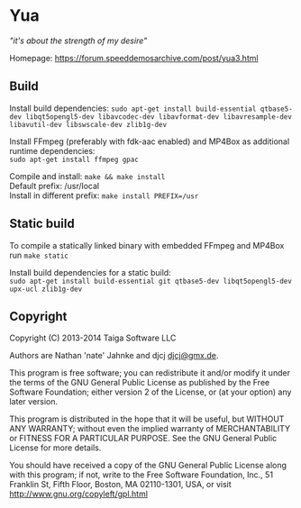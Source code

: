Yua
===
*"it's about the strength of my desire"*

Homepage: https://forum.speeddemosarchive.com/post/yua3.html


Build
-----
Install build dependencies: `sudo apt-get install build-essential qtbase5-dev libqt5opengl5-dev libavcodec-dev libavformat-dev libavresample-dev libavutil-dev libswscale-dev zlib1g-dev`

Install FFmpeg (preferably with fdk-aac enabled) and MP4Box as additional runtime dependencies:<br>
`sudo apt-get install ffmpeg gpac`

Compile and install: `make && make install`<br>
Default prefix: /usr/local<br>
Install in different prefix: `make install PREFIX=/usr`


Static build
------------
To compile a statically linked binary with embedded FFmpeg and MP4Box run `make static`

Install build dependencies for a static build:<br>
`sudo apt-get install build-essential git qtbase5-dev libqt5opengl5-dev upx-ucl zlib1g-dev`


Copyright
---------
Copyright (C) 2013-2014 Taiga Software LLC

Authors are Nathan 'nate' Jahnke and djcj <djcj@gmx.de>.

This program is free software; you can redistribute it and/or modify
it under the terms of the GNU General Public License as published by
the Free Software Foundation; either version 2 of the License, or
(at your option) any later version.

This program is distributed in the hope that it will be useful,
but WITHOUT ANY WARRANTY; without even the implied warranty of
MERCHANTABILITY or FITNESS FOR A PARTICULAR PURPOSE. See the
GNU General Public License for more details.

You should have received a copy of the GNU General Public License along
with this program; if not, write to the Free Software Foundation, Inc.,
51 Franklin St, Fifth Floor, Boston, MA 02110-1301, USA, or visit
http://www.gnu.org/copyleft/gpl.html
